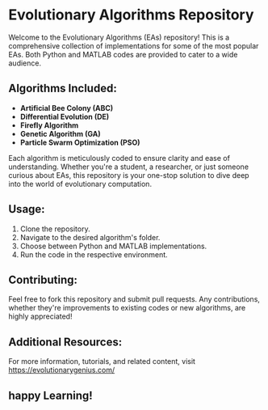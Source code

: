# Evolutionary Algorithms Repository

Welcome to the Evolutionary Algorithms (EAs) repository! This is a comprehensive collection of implementations for some of the most popular EAs. Both Python and MATLAB codes are provided to cater to a wide audience.

## Algorithms Included:
- **Artificial Bee Colony (ABC)**
- **Differential Evolution (DE)**
- **Firefly Algorithm**
- **Genetic Algorithm (GA)**
- **Particle Swarm Optimization (PSO)**

Each algorithm is meticulously coded to ensure clarity and ease of understanding. Whether you're a student, a researcher, or just someone curious about EAs, this repository is your one-stop solution to dive deep into the world of evolutionary computation.

## Usage:
1. Clone the repository.
2. Navigate to the desired algorithm's folder.
3. Choose between Python and MATLAB implementations.
4. Run the code in the respective environment.

## Contributing:
Feel free to fork this repository and submit pull requests. Any contributions, whether they're improvements to existing codes or new algorithms, are highly appreciated!

## Additional Resources:
For more information, tutorials, and related content, visit https://evolutionarygenius.com/

happy Learning!
---

